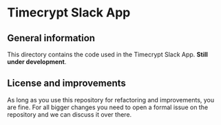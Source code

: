 Timecrypt Slack App
===================

General information
-------------------
This directory contains the code used in the Timecrypt Slack App. **Still under development**.

License and improvements
------------------------

As long as you use this repository for refactoring and improvements, you are fine. For all bigger changes
you need to open a formal issue on the repository and we can discuss it over there.